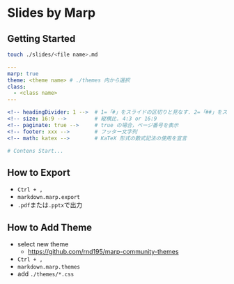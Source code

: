 # Slides by Marp

## Getting Started

```sh
touch ./slides/<file name>.md
```

```yml
---
marp: true
theme: <theme name> # ./themes 内から選択
class:
  - <class name>
---

<!-- headingDivider: 1 -->  # 1=「#」をスライドの区切りと見なす. 2=「##」をスライドの区切りと見なす.
<!-- size: 16:9 -->         # 縦横比. 4:3 or 16:9
<!-- paginate: true -->     # true の場合，ページ番号を表示
<!-- footer: xxx -->        # フッター文字列
<!-- math: katex -->        # KaTeX 形式の数式記法の使用を宣言

# Contens Start...
```

## How to Export

- `Ctrl + ,`
- `markdown.marp.export`
- `.pdf`または`.pptx`で出力

## How to Add Theme

- select new theme
  - <https://github.com/rnd195/marp-community-themes>
- `Ctrl + ,`
- `markdown.marp.themes`
- add `./themes/*.css`
